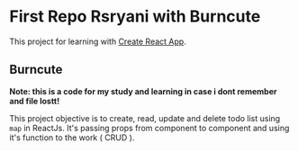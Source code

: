 # First Repo Rsryani with Burncute

This project for learning with [Create React App](https://github.com/facebook/create-react-app).

## Burncute

**Note: this is a code for my study and learning in case i dont remember and file lostt!**

This project objective is to create, read, update and delete todo list using `map` in ReactJs.
It's passing props from component to component and using it's function to the work ( CRUD ).